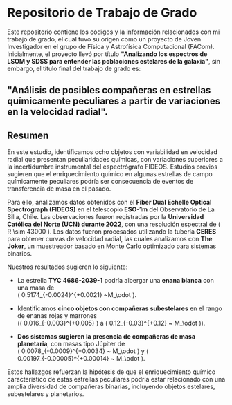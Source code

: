 # Repositorio de Trabajo de Grado

Este repositorio contiene los códigos y la información relacionados con mi trabajo de grado, el cual tuvo su origen como un proyecto de Joven Investigador en el grupo de Física y Astrofísica Computacional (FACom). Inicialmente, el proyecto llevó por título **"Analizando los espectros de LSOM y SDSS para entender las poblaciones estelares de la galaxia"**, sin embargo, el título final del trabajo de grado es:

## **"Análisis de posibles compañeras en estrellas químicamente peculiares a partir de variaciones en la velocidad radial".**

## **Resumen**

En este estudio, identificamos ocho objetos con variabilidad en velocidad radial que presentan peculiaridades químicas, con variaciones superiores a la incertidumbre instrumental del espectrógrafo FIDEOS. Estudios previos sugieren que el enriquecimiento químico en algunas estrellas de campo químicamente peculiares podría ser consecuencia de eventos de transferencia de masa en el pasado.

Para ello, analizamos datos obtenidos con el **Fiber Dual Echelle Optical Spectrograph (FIDEOS)** en el telescopio **ESO-1m** del Observatorio de La Silla, Chile. Las observaciones fueron registradas por la **Universidad Católica del Norte (UCN) durante 2022**, con una resolución espectral de \( R \sim 43000 \). Los datos fueron procesados utilizando la tubería **CERES** para obtener curvas de velocidad radial, las cuales analizamos con **The Joker**, un muestreador basado en Monte Carlo optimizado para sistemas binarios.

Nuestros resultados sugieren lo siguiente:

- La estrella **TYC 4686-2039-1** podría albergar una **enana blanca** con una masa de  
  \( 0.5174_{-0.0024}^{+0.0021} ~M_\odot \).

- Identificamos **cinco objetos con compañeras subestelares** en el rango de enanas rojas y marrones  
  (\( 0.016_{-0.003}^{+0.005} \) a \( 0.12_{-0.03}^{+0.12} ~ M_\odot \)).

- **Dos sistemas sugieren la presencia de compañeras de masa planetaria**, con masas tipo Júpiter de  
  \( 0.0078_{-0.0009}^{+0.0034} ~ M_\odot \) y \( 0.00197_{-0.00005}^{+0.00014} ~ M_\odot \).

Estos hallazgos refuerzan la hipótesis de que el enriquecimiento químico característico de estas estrellas peculiares podría estar relacionado con una amplia diversidad de compañeras binarias, incluyendo objetos estelares, subestelares y planetarios.

